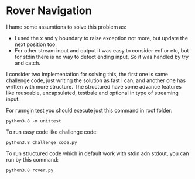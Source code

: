 # Rover Navigation

I hame some assumtions to solve this problem as:
* I used the x and y boundary to raise exception not more, but update the next position too.
* For other stream input and output it was easy to consider eof or etc, but for stdin there is no way to detect ending input, So it was handled by try and catch.

I consider two implementation for solving this, the first one is same challenge code, just writing the solution as fast I can, and another one has written with more structure. The structured have some advance features like reuseable, encapsulated, testbale and optional in type of streaming input.

For runngin test you should execute just this command in root folder:

`python3.8 -m unittest`

To run easy code like challenge code:

`python3.8 challenge_code.py`

To run structured code which in default work with stdin adn stdout, you can run by this command:

`python3.8 rover.py`
